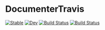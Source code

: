 # DocumenterTravis

[![Stable](https://img.shields.io/badge/docs-stable-blue.svg)](https://tester.github.io/DocumenterTravis.jl/stable/)
[![Dev](https://img.shields.io/badge/docs-dev-blue.svg)](https://tester.github.io/DocumenterTravis.jl/dev/)
[![Build Status](https://github.com/tester/DocumenterTravis.jl/actions/workflows/CI.yml/badge.svg?branch=main)](https://github.com/tester/DocumenterTravis.jl/actions/workflows/CI.yml?query=branch%3Amain)
[![Build Status](https://travis-ci.com/tester/DocumenterTravis.jl.svg?branch=main)](https://travis-ci.com/tester/DocumenterTravis.jl)
